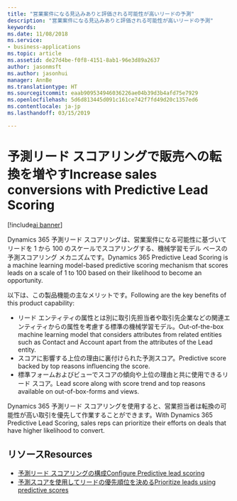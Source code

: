 ```yaml
---
title: "営業案件になる見込みありと評価される可能性が高いリードの予測"
description: "営業案件になる見込みありと評価される可能性が高いリードの予測"
keywords: 
ms.date: 11/08/2018
ms.service:
- business-applications
ms.topic: article
ms.assetid: de27d4be-f0f8-4151-8ab1-96e3d89a2637
author: jasonmsft
ms.author: jasonhui
manager: AnnBe
ms.translationtype: HT
ms.sourcegitcommit: eaab909534946036226ae04b39d3b4afd75e7929
ms.openlocfilehash: 5d6d813445d091c161ce742f7fd49d20c1357ed6
ms.contentlocale: ja-jp
ms.lasthandoff: 03/15/2019

---
```


# <a name="increase-sales-conversions-with-predictive-lead-scoring"></a><span data-ttu-id="e9fab-103">予測リード スコアリングで販売への転換を増やす</span><span class="sxs-lookup"><span data-stu-id="e9fab-103">Increase sales conversions with Predictive Lead Scoring</span></span>

[!include[ai banner](../includes/ai.md)] 

<span data-ttu-id="e9fab-104">Dynamics 365 予測リード スコアリングは、営業案件になる可能性に基づいてリードを 1 から 100 のスケールでスコアリングする、機械学習モデル ベースの予測スコアリング メカニズムです。</span><span class="sxs-lookup"><span data-stu-id="e9fab-104">Dynamics 365 Predictive Lead Scoring is a machine learning model-based predictive scoring mechanism that scores leads on a scale of 1 to 100 based on their likelihood to become an opportunity.</span></span> 

<span data-ttu-id="e9fab-105">以下は、この製品機能の主なメリットです。</span><span class="sxs-lookup"><span data-stu-id="e9fab-105">Following are the key benefits of this product capability:</span></span> 

-  <span data-ttu-id="e9fab-106">リード エンティティの属性とは別に取引先担当者や取引先企業などの関連エンティティからの属性を考慮する標準の機械学習モデル。</span><span class="sxs-lookup"><span data-stu-id="e9fab-106">Out-of-the-box machine learning model that considers attributes from related entities such as Contact and Account apart from the attributes of the Lead entity.</span></span> 
-  <span data-ttu-id="e9fab-107">スコアに影響する上位の理由に裏付けられた予測スコア。</span><span class="sxs-lookup"><span data-stu-id="e9fab-107">Predictive score backed by top reasons influencing the score.</span></span> 
-  <span data-ttu-id="e9fab-108">標準フォームおよびビューでスコアの傾向や上位の理由と共に使用できるリード スコア。</span><span class="sxs-lookup"><span data-stu-id="e9fab-108">Lead score along with score trend and top reasons available on out-of-box-forms and views.</span></span> 

<span data-ttu-id="e9fab-109">Dynamics 365 予測リード スコアリングを使用すると、営業担当者は転換の可能性が高い取引を優先して作業することができます。</span><span class="sxs-lookup"><span data-stu-id="e9fab-109">With Dynamics 365 Predictive Lead Scoring, sales reps can prioritize their efforts on deals that have higher likelihood to convert.</span></span> 

## <a name="resources"></a><span data-ttu-id="e9fab-110">リソース</span><span class="sxs-lookup"><span data-stu-id="e9fab-110">Resources</span></span>

- [<span data-ttu-id="e9fab-111">予測リード スコアリングの構成</span><span class="sxs-lookup"><span data-stu-id="e9fab-111">Configure Predictive lead scoring</span></span>](https://docs.microsoft.com/dynamics365/ai/sales/configure-enable-dynamics-365-ai-sales#configure-predictive-lead-scoring)
- [<span data-ttu-id="e9fab-112">予測スコアを使用してリードの優先順位を決める</span><span class="sxs-lookup"><span data-stu-id="e9fab-112">Prioritize leads using predictive scores</span></span>](https://docs.microsoft.com/dynamics365/ai/sales/work-predictive-lead-scoring)

